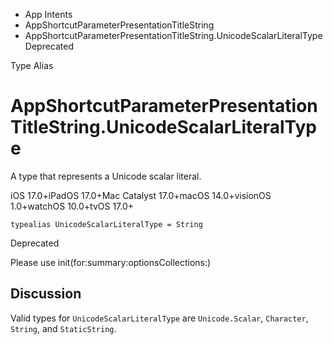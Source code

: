 

- App Intents
- AppShortcutParameterPresentationTitleString
-  AppShortcutParameterPresentationTitleString.UnicodeScalarLiteralType Deprecated

Type Alias

# AppShortcutParameterPresentationTitleString.UnicodeScalarLiteralType

A type that represents a Unicode scalar literal.

iOS 17.0+iPadOS 17.0+Mac Catalyst 17.0+macOS 14.0+visionOS 1.0+watchOS 10.0+tvOS 17.0+

``` source
typealias UnicodeScalarLiteralType = String
```

Deprecated

Please use init(for:summary:optionsCollections:)

## Discussion

Valid types for `UnicodeScalarLiteralType` are `Unicode.Scalar`, `Character`, `String`, and `StaticString`.

